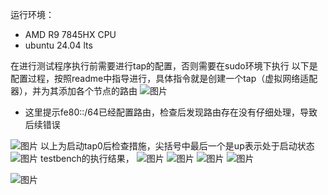 运行环境：
- AMD R9 7845HX CPU
- ubuntu 24.04 lts

在进行测试程序执行前需要进行tap的配置，否则需要在sudo环境下执行
以下是配置过程，按照readme中指导进行，具体指令就是创建一个tap（虚拟网络适配器），并为其添加各个节点的路由
![图片](https://github.com/user-attachments/assets/49e4e704-11ca-48ac-9b5e-0de6901638ea)
- 这里提示fe80::/64已经配置路由，检查后发现路由存在没有仔细处理，导致后续错误

![图片](https://github.com/user-attachments/assets/53169152-7d62-402c-86fb-d60b065c5a50)
以上为启动tap0后检查措施，尖括号中最后一个是up表示处于启动状态  
![图片](https://github.com/user-attachments/assets/f074191b-391e-4424-8a68-2f7d29cf3e75)
testbench的执行结果，
![图片](https://github.com/user-attachments/assets/612eff42-9082-4ae4-b785-71006dadf1ef)
![图片](https://github.com/user-attachments/assets/43eade36-4eb1-4e36-bdd3-92c40c124578)
![图片](https://github.com/user-attachments/assets/981bb876-f65f-4f1d-af30-71780cea3a43)
![图片](https://github.com/user-attachments/assets/c8b119ca-f520-4dd6-afb9-28d594ae1e3c)

![图片](https://github.com/user-attachments/assets/7a72983f-688b-44fa-9c3b-dd8c8fd82e5e)
